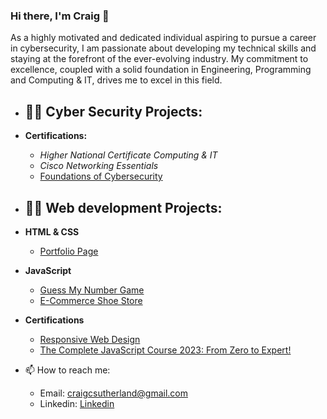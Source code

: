 ### Hi there, I'm Craig 👋 
As a highly motivated and dedicated individual aspiring to pursue a career in cybersecurity, I am passionate about developing my technical skills and staying at the forefront of the ever-evolving industry. My commitment to excellence, coupled with a solid foundation in Engineering, Programming and Computing & IT, drives me to excel in this field.

- <h2>👨‍💻 Cyber Security Projects:</h2>



- <b>Certifications:</b>
  - <i>Higher National Certificate Computing & IT</i>
  - <i>Cisco Networking Essentials</i>
  - [Foundations of Cybersecurity](https://www.coursera.org/account/accomplishments/verify/SYWV8C7R285W)

- <h2>👨‍💻 Web development Projects:</h2>
- <b>HTML & CSS</b>
  - [Portfolio Page](https://github.com/craigcsutherland/Portfolio-page)

- <b>JavaScript</b>
  - [Guess My Number Game](https://github.com/craigcsutherland/Guess-My-Number)
  - [E-Commerce Shoe Store](https://github.com/craigcsutherland/shoe-store)
 
- <b>Certifications</b>
  - [Responsive Web Design](https://www.freecodecamp.org/certification/fcc1bd8fee9-66be-4b48-a95e-c8916279485b/responsive-web-design)
  - [The Complete JavaScript Course 2023: From Zero to Expert!](https://www.udemy.com/certificate/UC-7dd39538-63a2-45df-8e82-f07bbe7a79d8/) 

- 📫 How to reach me:
  - Email: craigcsutherland@gmail.com
  - Linkedin: [Linkedin](https://www.linkedin.com/in/craigcsutherland/)




